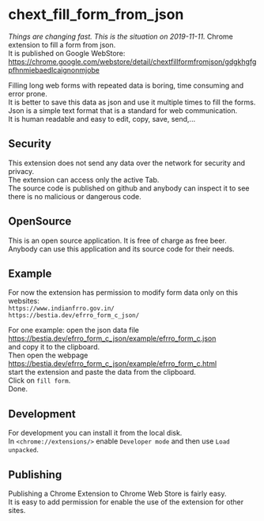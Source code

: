 # chext_fill_form_from_json

*Things are changing fast. This is the situation on 2019-11-11.*
Chrome extension to fill a form from json.  
It is published on Google WebStore:  
<https://chrome.google.com/webstore/detail/chextfillformfromjson/gdgkhgfgpfhnmiebaedlcaignonmjobe>  

Filling long web forms with repeated data is boring, time consuming and error prone.  
It is better to save this data as json and use it multiple times to fill the forms.  
Json is a simple text format that is a standard for web communication.  
It is human readable and easy to edit, copy, save, send,...  

## Security

This extension does not send any data over the network for security and privacy.  
The extension can access only the active Tab.  
The source code is published on github and anybody can inspect it to see there is no malicious or dangerous code.  

## OpenSource

This is an open source application. It is free of charge as free beer.  
Anybody can use this application and its source code for their needs.  

## Example

For now the extension has permission to modify form data only on this websites:  
`https://www.indianfrro.gov.in/`  
`https://bestia.dev/efrro_form_c_json/`  

For one example: open the json data file  
<https://bestia.dev/efrro_form_c_json/example/efrro_form_c.json>  
and copy it to the clipboard.  
Then open the webpage  
<https://bestia.dev/efrro_form_c_json/example/efrro_form_c.html>  
start the extension and paste the data from the clipboard.  
Click on `fill form`.  
Done.  

## Development

For development you can install it from the local disk.  
In `<chrome://extensions/>` enable `Developer mode` and then use `Load unpacked`.  

## Publishing

Publishing a Chrome Extension to Chrome Web Store is fairly easy.  
It is easy to add permission for enable the use of the extension for other sites.  
